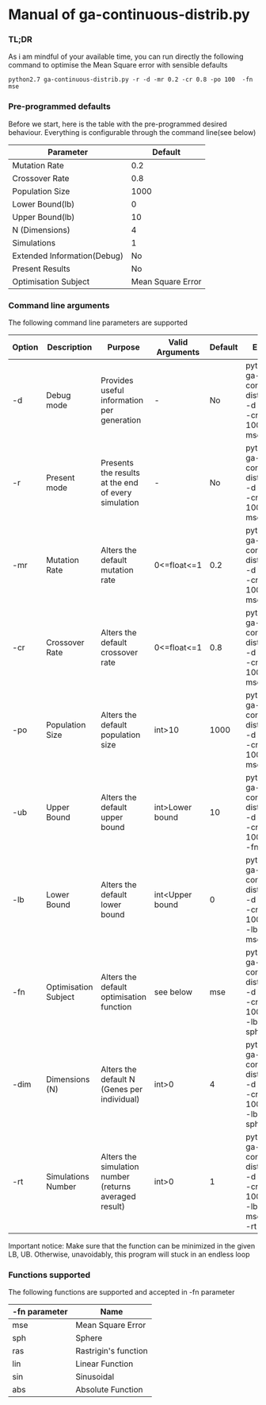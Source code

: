 # Manual of ga-continuous-distrib.py

### TL;DR
As i am mindful of your available time, you can run directly the following command to optimise the Mean Square error with sensible defaults
```shell script
python2.7 ga-continuous-distrib.py -r -d -mr 0.2 -cr 0.8 -po 100  -fn mse
```
### Pre-programmed defaults
Before we start, here is the table with the pre-programmed desired behaviour. Everything is configurable through the command line(see below)

| Parameter                   | Default           |
|-----------------------------|-------------------|
| Mutation Rate               | 0.2               |
| Crossover Rate              | 0.8               |
| Population Size             | 1000              |
| Lower Bound(lb)             | 0                 |
| Upper Bound(lb)             | 10                |
| N (Dimensions)              | 4                 |
| Simulations                 | 1                 |
| Extended Information(Debug) | No                |
| Present Results             | No                |
| Optimisation Subject        | Mean Square Error |

### Command line arguments
The following command line parameters are supported


| Option | Description          | Purpose                                                | Valid Arguments | Default  | Example                                                                                             |
|--------|----------------------|--------------------------------------------------------|-----------------|----------|-----------------------------------------------------------------------------------------------------|
| -d     | Debug mode           | Provides useful information per generation             | -               | No       | python2.7 ga-continuous-distrib.py -r -d -mr 0.2 -cr 0.8 -po 100  -fn mse                           |
| -r     | Present mode         | Presents the results at the end of every simulation    | -               | No       | python2.7 ga-continuous-distrib.py -r -d -mr 0.2 -cr 0.8 -po 100  -fn mse                           |
| -mr    | Mutation Rate        | Alters the default mutation rate                       | 0<=float<=1     | 0.2      | python2.7 ga-continuous-distrib.py -r -d -mr 0.2 -cr 0.8 -po 100  -fn mse                           |
| -cr    | Crossover Rate       | Alters the default crossover rate                      | 0<=float<=1     | 0.8      | python2.7 ga-continuous-distrib.py -r -d -mr 0.2 -cr 0.8 -po 100  -fn mse                           |
| -po    | Population Size      | Alters the default population size                     | int>10          | 1000     | python2.7 ga-continuous-distrib.py -r -d -mr 0.2 -cr 0.8 -po 1000  -fn mse                          |
| -ub    | Upper Bound          | Alters the default upper bound                         | int>Lower bound | 10       | python2.7 ga-continuous-distrib.py -r -d -mr 0.2 -cr 0.8 -po 100 -ub 20  -fn mse                    |
| -lb    | Lower Bound          | Alters the default lower bound                         | int<Upper bound | 0        | python2.7 ga-continuous-distrib.py -r -d -mr 0.2 -cr 0.8 -po 100 -ub 20 -lb -5 -fn mse              |
| -fn    | Optimisation Subject | Alters the default optimisation function               | see below       | mse      | python2.7 ga-continuous-distrib.py -r -d -mr 0.2 -cr 0.8 -po 100 -ub 20 -lb -5 -fn sph              |
| -dim   | Dimensions (N)       | Alters the default N (Genes per individual)            | int>0           | 4        | python2.7 ga-continuous-distrib.py -r -d -mr 0.2 -cr 0.8 -po 100 -ub 20 -lb -5 -fn sph -dim 8       |
| -rt    | Simulations Number   | Alters the simulation number (returns averaged result) | int>0           | 1        | python2.7 ga-continuous-distrib.py -r -d -mr 0.2 -cr 0.8 -po 100 -ub 20 -lb -5 -fn mse -dim 8 -rt 3 |

Important notice: Make sure that the function can be minimized in the given LB, UB. Otherwise, unavoidably, this program will stuck in an endless loop

### Functions supported
The following functions are supported and accepted in -fn parameter

| -fn parameter | Name                 |
|---------------|----------------------|
| mse           | Mean Square Error    |
| sph           | Sphere               |
| ras           | Rastrigin's function |
| lin           | Linear Function      |
| sin           | Sinusoidal           |
| abs           | Absolute Function    |